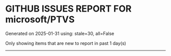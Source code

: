 
# GITHUB ISSUES REPORT FOR microsoft/PTVS


Generated on 2025-01-31 using: stale=30, all=False


Only showing items that are new to report in past 1 day(s)


---




















